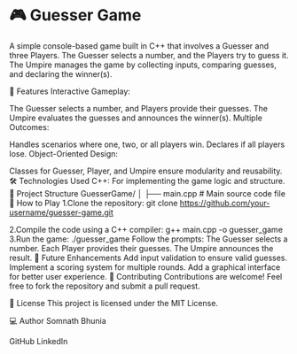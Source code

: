 # 🎮 Guesser Game
A simple console-based game built in C++ that involves a Guesser and three Players. The Guesser selects a number, and the Players try to guess it. The Umpire manages the game by collecting inputs, comparing guesses, and declaring the winner(s).

🚀 Features
Interactive Gameplay:

The Guesser selects a number, and Players provide their guesses.
The Umpire evaluates the guesses and announces the winner(s).
Multiple Outcomes:

Handles scenarios where one, two, or all players win.
Declares if all players lose.
Object-Oriented Design:

Classes for Guesser, Player, and Umpire ensure modularity and reusability.
🛠️ Technologies Used
C++: For implementing the game logic and structure.
📂 Project Structure
GuesserGame/
│
├── main.cpp          # Main source code file
📖 How to Play
1.Clone the repository:
git clone https://github.com/your-username/guesser-game.git

2.Compile the code using a C++ compiler:
g++ main.cpp -o guesser_game
3.Run the game:
./guesser_game
Follow the prompts:
The Guesser selects a number.
Each Player provides their guesses.
The Umpire announces the result.
🌟 Future Enhancements
Add input validation to ensure valid guesses.
Implement a scoring system for multiple rounds.
Add a graphical interface for better user experience.
🤝 Contributing
Contributions are welcome! Feel free to fork the repository and submit a pull request.

📄 License
This project is licensed under the MIT License.

💻 Author
Somnath Bhunia

GitHub
LinkedIn
